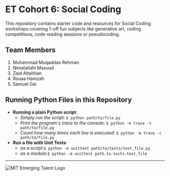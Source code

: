 # ET Cohort 6: Social Coding

This repository contains starter code and resources for Social Coding workshops covering 1-off fun subjects like generative art, coding competitions, code reading sessions or pseudocoding.

## Team Members
1. Muhammad Muqaddas Rehman
2. Nimatallahi Masuud
3. Zaid Altahhan
4. Rouaa Hamzah
5. Samuel Gai

## Running Python Files in this Repository

- **Running a plain Python script**:
  - _Simply run the script_: `$ python path/to/file.py`
  - _Print the program's trace to the console_:
    `$ python -m trace -t path/to/file.py`
  - _Count how many times each line is executed_:
    `$ python -m trace -c path/to/file.py`
- **Run a file with Unit Tests**:
  - _as a script_:`$ python -m unittest path/to/tests/test_file.py`
  - _as a module_:`$ python -m unittest path.to.tests.test_file`

---

![MIT Emerging Talent Logo](./.assets/emerging_talent_logo.png)

